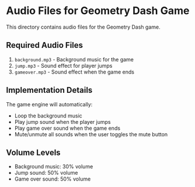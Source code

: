 # Audio Files for Geometry Dash Game

This directory contains audio files for the Geometry Dash game.

## Required Audio Files

1. `background.mp3` - Background music for the game
2. `jump.mp3` - Sound effect for player jumps
3. `gameover.mp3` - Sound effect when the game ends

## Implementation Details

The game engine will automatically:

- Loop the background music
- Play jump sound when the player jumps
- Play game over sound when the game ends
- Mute/unmute all sounds when the user toggles the mute button

## Volume Levels

- Background music: 30% volume
- Jump sound: 50% volume
- Game over sound: 50% volume
